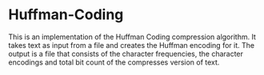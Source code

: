 # Huffman-Coding
This is an implementation of the Huffman Coding compression algorithm. It takes text as input from a file and creates the Huffman encoding for it. The output is a file that consists of the character frequencies, the character encodings and total bit count of the compresses version of text.
